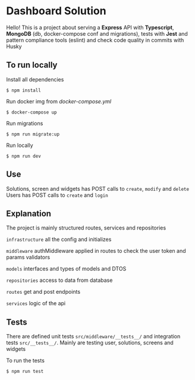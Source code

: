 # Dashboard Solution

Hello! This is a project about serving a __Express__ API with __Typescript__, __MongoDB__ (db, docker-compose conf and migrations), tests with __Jest__ and pattern compliance tools (eslint) and check code quality in commits with Husky

## To run locally

Install all dependencies

`$ npm install`

Run docker img from *docker-compose.yml*

`$ docker-compose up`

Run migrations

`$ npm run migrate:up`

Run locally

`$ npm run dev`

## Use

Solutions, screen and widgets has POST calls to `create`, `modify` and `delete`
Users has POST calls to `create` and `login`

## Explanation

The project is mainly structured routes, services and repositories

`infrastructure` all the config and initializes

`middleware` authMiddleware applied in routes to check the user token and params validators

`models` interfaces and types of models and DTOS

`repositories` access to data from database

`routes` get and post endpoints

`services` logic of the api

## Tests

There are defined unit tests `src/middleware/__tests__/` and integration tests `src/__tests__/`. Mainly are testing user, solutions, screens and widgets

To run the tests

`$ npm run test`